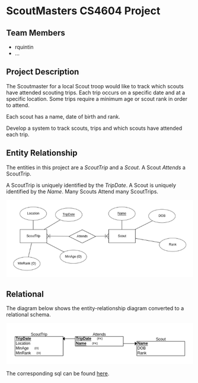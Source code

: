 # ScoutMasters CS4604 Project

## Team Members
* rquintin
*  ...

## Project Description
The Scoutmaster for a local Scout troop would like to track which scouts have attended scouting trips. Each trip occurs on a specific date and at a specific location. Some trips require a minimum age or scout rank in order to attend.

Each scout has a name, date of birth and rank.

Develop a system to track scouts, trips and which scouts have attended each trip.

## Entity Relationship

The entities in this project are a *ScoutTrip* and a *Scout*. A Scout *Attends* a ScoutTrip. 

A ScoutTrip is uniquely identified by the *TripDate*.
A Scout is uniquely identified by the *Name*.
Many Scouts Attend many ScoutTrips.

![ER Diagram](diagrams/entity-relationship.png  "ER Diagram")

## Relational

The diagram below shows the entity-relationship diagram converted to a relational schema.

![Relational Diagram](diagrams/relational.png "Relational Diagram")

The corresponding sql can be found [here](sql/install.sql).

